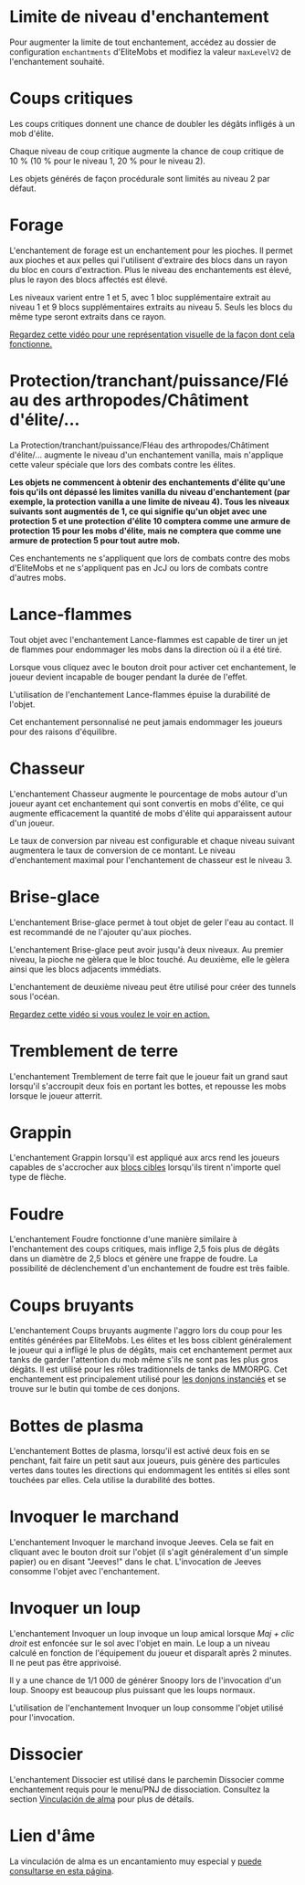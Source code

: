 # Limite de niveau d'enchantement

Pour augmenter la limite de tout enchantement, accédez au dossier de configuration `enchantments` d'EliteMobs et modifiez la valeur `maxLevelV2` de l'enchantement souhaité.

# Coups critiques

Les coups critiques donnent une chance de doubler les dégâts infligés à un mob d'élite.

Chaque niveau de coup critique augmente la chance de coup critique de 10 % (10 % pour le niveau 1, 20 % pour le niveau 2).

Les objets générés de façon procédurale sont limités au niveau 2 par défaut.

# Forage

L'enchantement de forage est un enchantement pour les pioches. Il permet aux pioches et aux pelles qui l'utilisent d'extraire des blocs dans un rayon du bloc en cours d'extraction. Plus le niveau des enchantements est élevé, plus le rayon des blocs affectés est élevé.

Les niveaux varient entre 1 et 5, avec 1 bloc supplémentaire extrait au niveau 1 et 9 blocs supplémentaires extraits au niveau 5. Seuls les blocs du même type seront extraits dans ce rayon.

[Regardez cette vidéo pour une représentation visuelle de la façon dont cela fonctionne.](https://youtu.be/CM78o_-Aa0s)

# Protection/tranchant/puissance/Fléau des arthropodes/Châtiment d'élite/...

La Protection/tranchant/puissance/Fléau des arthropodes/Châtiment d'élite/... augmente le niveau d'un enchantement vanilla, mais n'applique cette valeur spéciale que lors des combats contre les élites.

**Les objets ne commencent à obtenir des enchantements d'élite qu'une fois qu'ils ont dépassé les limites vanilla du niveau d'enchantement (par exemple, la protection vanilla a une limite de niveau 4). Tous les niveaux suivants sont augmentés de 1, ce qui signifie qu'un objet avec une protection 5 et une protection d'élite 10 comptera comme une armure de protection 15 pour les mobs d'élite, mais ne comptera que comme une armure de protection 5 pour tout autre mob.**

Ces enchantements ne s'appliquent que lors de combats contre des mobs d'EliteMobs et ne s'appliquent pas en JcJ ou lors de combats contre d'autres mobs.

# Lance-flammes

Tout objet avec l'enchantement Lance-flammes est capable de tirer un jet de flammes pour endommager les mobs dans la direction où il a été tiré.

Lorsque vous cliquez avec le bouton droit pour activer cet enchantement, le joueur devient incapable de bouger pendant la durée de l'effet.

L'utilisation de l'enchantement Lance-flammes épuise la durabilité de l'objet.

Cet enchantement personnalisé ne peut jamais endommager les joueurs pour des raisons d'équilibre.

# Chasseur

L'enchantement Chasseur augmente le pourcentage de mobs autour d'un joueur ayant cet enchantement qui sont convertis en mobs d'élite, ce qui augmente efficacement la quantité de mobs d'élite qui apparaissent autour d'un joueur.

Le taux de conversion par niveau est configurable et chaque niveau suivant augmentera le taux de conversion de ce montant. Le niveau d'enchantement maximal pour l'enchantement de chasseur est le niveau 3.

# Brise-glace

L'enchantement Brise-glace permet à tout objet de geler l'eau au contact. Il est recommandé de ne l'ajouter qu'aux pioches.

L'enchantement Brise-glace peut avoir jusqu'à deux niveaux. Au premier niveau, la pioche ne gèlera que le bloc touché. Au deuxième, elle le gèlera ainsi que les blocs adjacents immédiats.

L'enchantement de deuxième niveau peut être utilisé pour créer des tunnels sous l'océan.

[Regardez cette vidéo si vous voulez le voir en action.](https://youtu.be/k206wfEBCqs)

# Tremblement de terre

L'enchantement Tremblement de terre fait que le joueur fait un grand saut lorsqu'il s'accroupit deux fois en portant les bottes, et repousse les mobs lorsque le joueur atterrit.

# Grappin

L'enchantement Grappin lorsqu'il est appliqué aux arcs rend les joueurs capables de s'accrocher aux [blocs cibles](https://minecraft.fandom.com/wiki/Target) lorsqu'ils tirent n'importe quel type de flèche.

# Foudre

L'enchantement Foudre fonctionne d'une manière similaire à l'enchantement des coups critiques, mais inflige 2,5 fois plus de dégâts dans un diamètre de 2,5 blocs et génère une frappe de foudre. La possibilité de déclenchement d'un enchantement de foudre est très faible.

# Coups bruyants

L'enchantement Coups bruyants augmente l'aggro lors du coup pour les entités générées par EliteMobs. Les élites et les boss ciblent généralement le joueur qui a infligé le plus de dégâts, mais cet enchantement permet aux tanks de garder l'attention du mob même s'ils ne sont pas les plus gros dégâts. Il est utilisé pour les rôles traditionnels de tanks de MMORPG. Cet enchantement est principalement utilisé pour [les donjons instanciés]($language$/EliteMobs/building_for_elitemobs.md&section=instanced-dungeons) et se trouve sur le butin qui tombe de ces donjons.

# Bottes de plasma

L'enchantement Bottes de plasma, lorsqu'il est activé deux fois en se penchant, fait faire un petit saut aux joueurs, puis génère des particules vertes dans toutes les directions qui endommagent les entités si elles sont touchées par elles. Cela utilise la durabilité des bottes.

# Invoquer le marchand

L'enchantement Invoquer le marchand invoque Jeeves. Cela se fait en cliquant avec le bouton droit sur l'objet (il s'agit généralement d'un simple papier) ou en disant "Jeeves!" dans le chat. L'invocation de Jeeves consomme l'objet avec l'enchantement.

# Invoquer un loup

L'enchantement Invoquer un loup invoque un loup amical lorsque *Maj + clic droit* est enfoncée sur le sol avec l'objet en main. Le loup a un niveau calculé en fonction de l'équipement du joueur et disparaît après 2 minutes. Il ne peut pas être apprivoisé.

Il y a une chance de 1/1 000 de générer Snoopy lors de l'invocation d'un loup. Snoopy est beaucoup plus puissant que les loups normaux.

L'utilisation de l'enchantement Invoquer un loup consomme l'objet utilisé pour l'invocation.

# Dissocier

L'enchantement Dissocier est utilisé dans le parchemin Dissocier comme enchantement requis pour le menu/PNJ de dissociation. Consultez la section [Vinculación de alma](#Vinculación-de-alma) pour plus de détails.

# Lien d'âme

La vinculación de alma es un encantamiento muy especial y [puede consultarse en esta página]($language$/elitemobs/soulbind.md).
